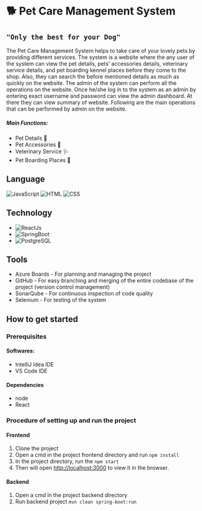 # 🐕 Pet Care Management System

## `"Only the best for your Dog"`
The Pet Care Management System helps to take care of your lovely pets by providing different services. The system is a website where the any user of the system can view the pet details, pets’ accessories details, veterinary service details, and pet boarding kennel places before they come to the shop. Also, they can search the before mentioned details as much as quickly on the website.
The admin of the system can perform all the operations on the website. Once he/she log in to the system as an admin by entering exact username and password can view the admin dashboard. At there they can view summary of website. Following are the main operations that can be performed by admin on the website. 

##### Main Functions:
* Pet Details 🐶
* Pet Accessories 🦴
* Veterinary Service 🩺
* Pet Boarding Places 🏡

## Language 
![JavaScript](https://img.shields.io/badge/Language-JavaScript-orange)
![HTML](https://img.shields.io/badge/Language-HTML-green)
![CSS](https://img.shields.io/badge/Language-CSS-blue)
<!-- ![Design](https://img.shields.io/badge/Design-MaterialUI-blue) -->

## Technology 
* ![ReactJs](https://img.shields.io/badge/FrontEnd-ReactJs-blue)
* ![SpringBoot](https://img.shields.io/badge/BackEnd-Spring_Boot-green)
* ![PostgreSQL](https://img.shields.io/badge/Database-PostgreSQL-green)

## Tools 
- Azure Boards - For planning and managing the project
- GitHub - For easy branching and merging of the entire codebase of the project (version control management)
- SonarQube - For continuous inspection of code quality
- Selenium - For testing of the system

## How to get started
### Prerequisites
#### Softwares:
- IntelliJ Idea IDE
- VS Code IDE

#### Dependencies 
- node
- React

### Procedure of setting up and run the project
#### Frontend
1. Clone the project
2. Open a cmd in the project frontend directory and run `npm install`
3. In the project directory, run the `npm start`
4. Then will open [http://localhost:3000](http://localhost:3000) to view it in the browser.

#### Backend
1. Open a cmd in the project backend directory
2. Run backend project `mvn clean spring-boot:run`

